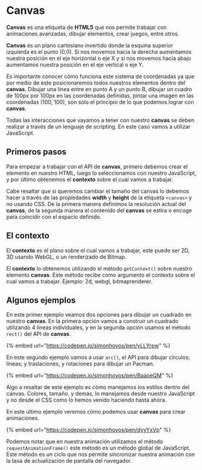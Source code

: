# Canvas

**Canvas** es una etiqueta de **HTML5** que nos permite trabajar con animaciones avanzadas, dibujar elementos, crear juegos, entre otros.

**Canvas** es un plano cartesiano invertido donde la esquina superior izquierda es el punto (0,0). Si nos movemos hacia la derecha aumentamos nuestra posición en el eje horizontal o eje X y si nos movemos hacia abajo aumentamos nuestra posición en el eje vertical o eje Y.

Es importante conocer cómo funciona este sistema de coordenadas ya que por medio de este posicionaremos todos nuestros elementos dentro del **canvas**. Dibujar una linea entre en punto A y un punto B, dibujar un cuadro de 100px por 100px en las coordenadas definidas, pintar una imagen en las coordenadas (100, 100), son solo el principio de lo que podemos lograr con **canvas**.

Todas las interacciones que vayamos a tener con nuestro **canvas** se deben realizar a través de un lenguaje de scripting. En este caso vamos a utilizar JavaScript.

## Primeros pasos

Para empezar a trabajar con el API de **canvas**, primero debemos crear el elemento en nuestro HTML, luego lo seleccionamos con nuestro JavaScript, y por último obtenemos el **contexto** sobre el cual vamos a trabajar.

Cabe resaltar que si queremos cambiar el tamaño del canvas lo debemos hacer a través de las propiedades **width** y **height** de la etiqueta `<canvas>` y no usando CSS. De la primera manera definimos la resolución actual del **canvas**, de la segunda manera el contenido del **canvas** se estira o encoge para coincidir con el espacio definido.

## El contexto

El **contexto** es el plano sobre el cual vamos a trabajar, este puede ser 2D, 3D usando WebGL, o un renderizado de Bitmap.

El **contexto** lo obtenemos utilizando el método `getContext()` sobre nuestro elemento **canvas**. Este método recibe como argumento el contexto sobre el cual vamos a trabajar. Ejemplo: 2d, webgl, bitmaprenderer.

## Algunos ejemplos

En este primer ejemplo veamos dos opciones para dibujar un cuadrado en nuestro **canvas**. En la primera opción vamos a construir un cuadrado utilizando 4 lineas individuales, y en la segunda opción usamos el método `rect()` del API de **canvas**.

{% embed url="https://codepen.io/simonhoyos/pen/yLLYrpw" %}

En este segundo ejemplo vamos a usar `arc()`, el API para dibujar círculos; lineas; y traslaciones, y rotaciones para dibujar un Pacman.

{% embed url="https://codepen.io/simonhoyos/pen/BaaoeQM" %}

Algo a resaltar de este ejemplo es cómo manejamos los estilos dentro del canvas. Colores, tamaño, y demás, lo manejamos desde nuestro JavaScript y no desde el CSS como lo hemos venido haciendo hasta ahora.

En este último ejemplo veremos cómo podemos usar **canvas** para crear animaciones.

{% embed url="https://codepen.io/simonhoyos/pen/dyyYxVp" %}

Podemos notar que en nuestra animación utilizamos el método `requestAnimationFrame()` este método es un método global de JavaScript. Este método es un ciclo que nos permite sincronizar nuestra animación con la tasa de actualización de pantalla del navegador.
